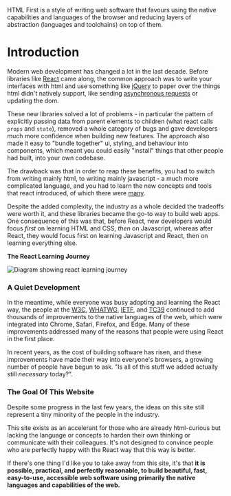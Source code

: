 
HTML First is a style of writing web software that favours using the native capabilities and languages of the browser and reducing layers of abstraction (languages and toolchains) on top of them.  

# Introduction

Modern web development has changed a lot in the last decade. Before libraries like [React](https://react.dev/) came along, the common approach was to write your interfaces with html and use something like [jQuery](https://jquery.com/) to paper over the things html didn't natively support, like sending [asynchronous requests](https://api.jquery.com/jQuery.get/) or updating the dom. 

These new libraries solved a lot of problems - in particular the pattern of explicitly passing data from parent elements to children (what react calls `props` and `state`), removed a whole category of bugs and gave developers much more confidence when building new features. The approach also made it easy to "bundle together" ui, styling, and behaviour into components, which meant you could easily "install" things that other people had built, into your own codebase.

The drawback was that in order to reap these benefits, you had to switch from writing mainly html, to writing mainly javascript - a much more complicated language, and you had to learn the new concepts and tools that react introduced, of which there were [many](https://roadmap.sh/react). 

Despite the added complexity, the industry as a whole decided the tradeoffs were worth it, and these libraries became the go-to way to build web apps. One consequence of this was that, before React, new developers would focus *first* on learning HTML and CSS, *then* on Javascript, whereas after React, they would focus first on learning Javascript and React, then on learning everything else.

**The React Learning Journey**

![Diagram showing react learning journey](/images/react-roadmap.jpg "State Comparison")

### A Quiet Development

In the meantime, while everyone was busy adopting and learning the React way, the people at the [W3C](https://www.w3.org/), [WHATWG](https://whatwg.org/), [IETF](https://www.ietf.org/), and [TC39](https://tc39.es/) continued to add thousands of improvements to the native languages of the web, which were integrated into Chrome, Safari, Firefox, and Edge. Many of these improvements addressed many of the reasons that people were using React in the first place.

In recent years, as the cost of building software has risen, and these improvements have made their way into everyone's browsers, a growing number of people have begun to ask. "Is all of this stuff we added actually still *necessary* today?".

### The Goal Of This Website

Despite some progress in the last few years, the ideas on this site still represent a tiny minority of the people in the industry.  

This site exists as an accelerant for those who are already html-curious but lacking the language or concepts to harden their own thinking or communicate with their colleagues. It's not designed to convince people who are perfectly happy with the React way that this way is better. 

If there's one thing I'd like you to take away from this site, it's that **it is possible, practical, and perfectly reasonable, to build beautiful, fast, easy-to-use, accessible web software using primarily the native languages and capabilities of the web.**



<div id="guidelines"></div>

<br/>

